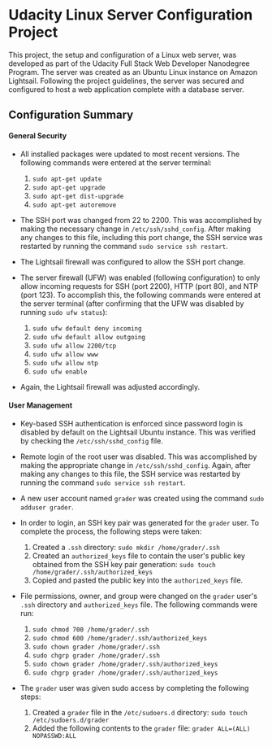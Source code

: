 # Udacity Linux Server Configuration Project

This project, the setup and configuration of a Linux web server, was developed as part of the Udacity Full Stack Web Developer Nanodegree Program. The server was created as an Ubuntu Linux instance on Amazon Lightsail. Following the project guidelines, the server was secured and configured to host a web application complete with a database server.

## Configuration Summary

#### General Security
* All installed packages were updated to most recent versions. The following commands were entered at the server terminal:
    1. ```sudo apt-get update```
    2. ```sudo apt-get upgrade```
    3. ```sudo apt-get dist-upgrade```
    4. ```sudo apt-get autoremove```

* The SSH port was changed from 22 to 2200. This was accomplished by making the necessary change in ```/etc/ssh/sshd_config```. After making any changes to this file, including this port change, the SSH service was restarted by running the command ```sudo service ssh restart```.

* The Lightsail firewall was configured to allow the SSH port change.

* The server firewall (UFW) was enabled (following configuration) to only allow incoming requests for SSH (port 2200), HTTP (port 80), and NTP (port 123). To accomplish this, the following commands were entered at the server terminal (after confirming that the UFW was disabled by running ```sudo ufw status```):
    1. ```sudo ufw default deny incoming```
    2. ```sudo ufw default allow outgoing```
    3. ```sudo ufw allow 2200/tcp```
    4. ```sudo ufw allow www```
    5. ```sudo ufw allow ntp```
    6. ```sudo ufw enable```

* Again, the Lightsail firewall was adjusted accordingly.

#### User Management
* Key-based SSH authentication is enforced since password login is disabled by default on the Lightsail Ubuntu instance. This was verified by checking the ```/etc/ssh/sshd_config``` file.

* Remote login of the root user was disabled. This was accomplished by making the appropriate change in ```/etc/ssh/sshd_config```. Again, after making any changes to this file, the SSH service was restarted by running the command ```sudo service ssh restart```.

* A new user account named ```grader``` was created using the command ```sudo adduser grader```.

* In order to login, an SSH key pair was generated for the ```grader``` user. To complete the process, the following steps were taken:
    1. Created a ```.ssh``` directory: ```sudo mkdir /home/grader/.ssh```
    2. Created an ```authorized_keys``` file to contain the user's public key obtained from the SSH key pair generation: ```sudo touch /home/grader/.ssh/authorized_keys```
    3. Copied and pasted the public key into the ```authorized_keys``` file.

* File permissions, owner, and group were changed on the ```grader``` user's ```.ssh``` directory and ```authorized_keys``` file. The following commands were run:
    1. ```sudo chmod 700 /home/grader/.ssh```
    2. ```sudo chmod 600 /home/grader/.ssh/authorized_keys```
    3. ```sudo chown grader /home/grader/.ssh```
    4. ```sudo chgrp grader /home/grader/.ssh```
    5. ```sudo chown grader /home/grader/.ssh/authorized_keys```
    6. ```sudo chgrp grader /home/grader/.ssh/authorized_keys```

* The ```grader``` user was given sudo access by completing the following steps:
    1. Created a ```grader``` file in the ```/etc/sudoers.d``` directory: ```sudo touch /etc/sudoers.d/grader```
    2. Added the following contents to the ```grader``` file: ```grader ALL=(ALL) NOPASSWD:ALL```
